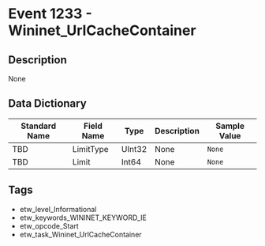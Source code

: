 # Event 1233 - Wininet_UrlCacheContainer

## Description
None

## Data Dictionary
|Standard Name|Field Name|Type|Description|Sample Value|
|---|---|---|---|---|
|TBD|LimitType|UInt32|None|`None`|
|TBD|Limit|Int64|None|`None`|

## Tags
* etw_level_Informational
* etw_keywords_WININET_KEYWORD_IE
* etw_opcode_Start
* etw_task_Wininet_UrlCacheContainer